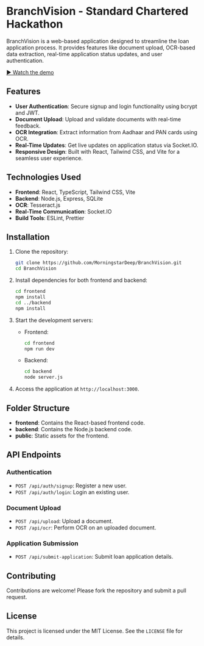 # BranchVision - Standard Chartered Hackathon

BranchVision is a web-based application designed to streamline the loan application process. It provides features like document upload, OCR-based data extraction, real-time application status updates, and user authentication.

[▶ Watch the demo]((https://private-user-images.githubusercontent.com/115695901/424236630-24dc9b67-0e3b-4854-b0aa-4fc4e4cdc34a.mp4?jwt=eyJhbGciOiJIUzI1NiIsInR5cCI6IkpXVCJ9.eyJpc3MiOiJnaXRodWIuY29tIiwiYXVkIjoicmF3LmdpdGh1YnVzZXJjb250ZW50LmNvbSIsImtleSI6ImtleTUiLCJleHAiOjE3NDIzNDMxMTQsIm5iZiI6MTc0MjM0MjgxNCwicGF0aCI6Ii8xMTU2OTU5MDEvNDI0MjM2NjMwLTI0ZGM5YjY3LTBlM2ItNDg1NC1iMGFhLTRmYzRlNGNkYzM0YS5tcDQ_WC1BbXotQWxnb3JpdGhtPUFXUzQtSE1BQy1TSEEyNTYmWC1BbXotQ3JlZGVudGlhbD1BS0lBVkNPRFlMU0E1M1BRSzRaQSUyRjIwMjUwMzE5JTJGdXMtZWFzdC0xJTJGczMlMkZhd3M0X3JlcXVlc3QmWC1BbXotRGF0ZT0yMDI1MDMxOVQwMDA2NTRaJlgtQW16LUV4cGlyZXM9MzAwJlgtQW16LVNpZ25hdHVyZT00ZGZlYTY1NmUxNThkOTNlYWE4N2NkNjcxNTJiYTllZTBkNjZiNDEzMmE4MGQ2NDc3ZDM3ZWEzYzA5Nzc1YWMzJlgtQW16LVNpZ25lZEhlYWRlcnM9aG9zdCJ9._oM7ERcmrjEx99QGkUQiNdOegRo7cHaH_j09sqvySsE))


## Features

- **User Authentication**: Secure signup and login functionality using bcrypt and JWT.
- **Document Upload**: Upload and validate documents with real-time feedback.
- **OCR Integration**: Extract information from Aadhaar and PAN cards using OCR.
- **Real-Time Updates**: Get live updates on application status via Socket.IO.
- **Responsive Design**: Built with React, Tailwind CSS, and Vite for a seamless user experience.

## Technologies Used

- **Frontend**: React, TypeScript, Tailwind CSS, Vite
- **Backend**: Node.js, Express, SQLite
- **OCR**: Tesseract.js
- **Real-Time Communication**: Socket.IO
- **Build Tools**: ESLint, Prettier

## Installation

1. Clone the repository:

   ```bash
   git clone https://github.com/MorningstarDeep/BranchVision.git
   cd BranchVision
   ```

2. Install dependencies for both frontend and backend:

   ```bash
   cd frontend
   npm install
   cd ../backend
   npm install
   ```

3. Start the development servers:

   - Frontend:
     ```bash
     cd frontend
     npm run dev
     ```
   - Backend:
     ```bash
     cd backend
     node server.js
     ```

4. Access the application at `http://localhost:3000`.

## Folder Structure

- **frontend**: Contains the React-based frontend code.
- **backend**: Contains the Node.js backend code.
- **public**: Static assets for the frontend.

## API Endpoints

### Authentication

- `POST /api/auth/signup`: Register a new user.
- `POST /api/auth/login`: Login an existing user.

### Document Upload

- `POST /api/upload`: Upload a document.
- `POST /api/ocr`: Perform OCR on an uploaded document.

### Application Submission

- `POST /api/submit-application`: Submit loan application details.

## Contributing

Contributions are welcome! Please fork the repository and submit a pull request.

## License

This project is licensed under the MIT License. See the `LICENSE` file for details.
